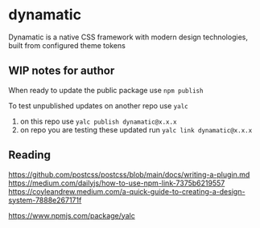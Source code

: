 # dynamatic
Dynamatic is a native CSS framework with modern design technologies, built from configured theme tokens

## WIP notes for author

When ready to update the public package use `npm publish`

To test unpublished updates on another repo use `yalc`

1. on this repo use `yalc publish dynamatic@x.x.x`
2. on repo you are testing these updated run `yalc link dynamatic@x.x.x`

## Reading

https://github.com/postcss/postcss/blob/main/docs/writing-a-plugin.md
https://medium.com/dailyjs/how-to-use-npm-link-7375b6219557
https://coyleandrew.medium.com/a-quick-guide-to-creating-a-design-system-7888e267171f

https://www.npmjs.com/package/yalc
